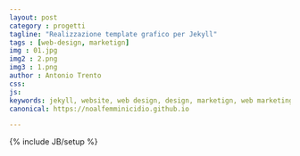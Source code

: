 ```yaml
---
layout: post
category : progetti
tagline: "Realizzazione template grafico per Jekyll"
tags : [web-design, marketign]
img : 01.jpg
img2 : 2.png
img3 : 1.png
author : Antonio Trento
css: 
js: 
keywords: jekyll, website, web design, design, marketign, web marketing
canonical: https://noalfemminicidio.github.io

---
```

{% include JB/setup %}
<!--more-->
